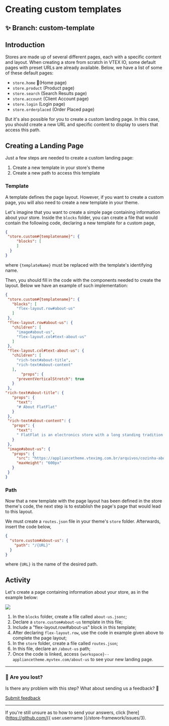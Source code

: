 # Creating custom templates

## :sparkles: **Branch:** custom-template

## Introduction

Stores are made up of several different pages, each with a specific content and layout. When creating a store from scratch in VTEX IO, some default pages with preset URLs are already available. Below, we have a list of some of these default pages:

- `store.home` (Home page)
- `store.product` (Product page)
- `store.search` (Search Results page)
- `store.account` (Client Account page)
- `store.login` (Login page)
- `store.orderplaced` (Order Placed page)

But it's also possible for you to create a custom landing page. In this case, you should create a new URL and specific content to display to users that access this path. 

## Creating a Landing Page

Just a few steps are needed to create a custom landing page:

1. Create a new template in your store's theme
2. Create a new path to access this template

### Template

A template defines the page layout. However, if you want to create a custom page, you will also need to create a new template in your theme.

Let's imagine that you want to create a simple page containing information about your store. Inside the `blocks` folder, you can create a file that would contain the following code, declaring a new template for a custom page,

```json
{
 "store.custom#{templatename}": {
     "blocks": [
     ]
  }
}
```

where `{templateName}` must be replaced with the template's identifying name. 

Then, you should fill in the code with the components needed to create the layout. Below we have an example of such implementation:

```json
{
 "store.custom#{templatename}": {
   "blocks": [
     "flex-layout.row#about-us"
   ]
 },
 "flex-layout.row#about-us": {
   "children": [
     "image#about-us",
     "flex-layout.col#text-about-us"
   ]
 },
 "flex-layout.col#text-about-us": {
   "children": [
     "rich-text#about-title",
     "rich-text#about-content"
   ],
       "props": {
     "preventVerticalStretch": true
   }
 },
"rich-text#about-title": {
   "props": {
     "text":
     "# About FlatFlat"
   }
 },
 "rich-text#about-content": {
   "props": {
     "text":
     " FlatFlat is an electronics store with a long standing tradition for creating modern and vintage items. Out objective is to create home appliances that make your house stand out, no matter your style. Merely 2 months old, we're already the store with the most beautiful products among all VTEX stores. We are currently building our site with the aim of giving our customers an unforgetable experience with our brand!"
   }
 },
 "image#about-us": {
   "props": {
     "src": "https://appliancetheme.vteximg.com.br/arquivos/cozinha-about-us.png",
     "maxHeight": "600px"
   }
 }
}
```

### Path

Now that a new template with the page layout has been defined in the store theme's code, the next step is to establish the page's page that would lead to this layout. 

We must create a `routes.json` file in your theme's `store` folder. Afterwards, insert the code below,

```json
{
  "store.custom#about-us": {
    "path": "/{URL}"
  }
}
```

where `{URL}` is the name of the desired path.

## Activity

Let's create a page containing information about your store, as in the example below: 

![](https://appliancetheme.vteximg.com.br/arquivos/about-us-activity.png)

1. In the `blocks` folder, create a file called `about-us.jsonc`;
2. Declare a `store.custom#about-us` template in this file;
3. Include a "flex-layout.row#about-us" block in this template;
4. After declaring `flex-layout.row`, use the code in example given above to complete the page layout;
5. In the `store` folder, create a file called `routes.json`;
6. In this file, declare an `/about-us` path;
7. Once the code is linked, access `{workspace}--appliancetheme.myvtex.com/about-us` to see your new landing page.

---

### :no_entry_sign: Are you lost?

Is there any problem with this step? What about sending us a feedback? :pray:

[Submit feedback](https://docs.google.com/forms/d/e/1FAIpQLSeaWrm0Hogm-txm5Ww6mUa68eDuE3WnpFjUSVJ3Wi3dnmCb7A/viewform?usp=pp_url&entry.1784529524=Rodap%C3%A9)

---

If you're still unsure as to how to send your answers, click [here](https://github.com/{{ user.username }}/store-framework/issues/3).
